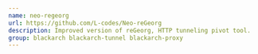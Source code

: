 ```yaml
---
name: neo-regeorg
url: https://github.com/L-codes/Neo-reGeorg
description: Improved version of reGeorg, HTTP tunneling pivot tool.
group: blackarch blackarch-tunnel blackarch-proxy
---
```

